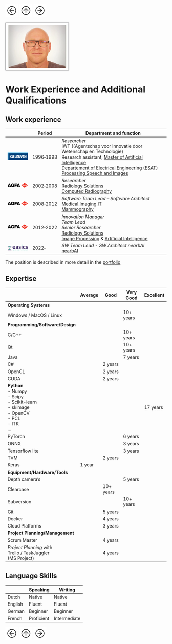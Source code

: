 <a href="Education.html"><img src="images/prev.png" width="40" height="40"></a>
<a href="index.html"><img src="images/back.png" width="40" height="40"></a>
<a href="Extra.html"><img src="images/next.png" width="40" height="40"></a>

<a href="https://gearlux.github.io/"><img src="images/Profile.png" width="200" height="150"></a>

# Work Experience and Additional Qualifications

## Work experience
	
|   | Period | Department and function |
| --- | --- | --- |
|[<img src="images/kuleuven2.png"  width="100">](https://www.kuleuven.be/kuleuven/) | 1996&#x2011;1998 | *Researcher* <br> IWT ((Agentschap voor Innovatie door Wetenschap en Technologie) <br> Research assistant, [Master of Artificial Intelligence](https://onderwijsaanbod.kuleuven.be/opleidingen/e/SC_51016880.htm) <br> [Departement of Electrical Engineering (ESAT)](https://www.esat.kuleuven.be/) <br> [Processing Speech and Images](https://www.esat.kuleuven.be/psi) |
|[<img src="images/agfa.png"  width="100">](https://www.agfa.com/corporate/) | 	2002&#x2011;2008	| *Researcher* <br> [Radiology Solutions](https://medimg.agfa.com/main/) <br> [Computed Radiography](https://medimg.agfa.com/main/computed-radiography/) |
|[<img src="images/agfa.png"  width="100">](https://www.agfa.com/corporate/) |	2008&#x2011;2012 | *Software Team Lead – Software Architect* <br> [Medical Imaging IT](https://global.agfahealthcare.com/) <br> [Mammography](https://global.agfahealthcare.com/breast-imaging/) |
|[<img src="images/agfa.png"  width="100">](https://www.agfa.com/corporate/) | 	2012&#x2011;2022	|  *Innovation Manager* <br> *Team Lead* <br> *Senior Researcher* <br> [Radiology Solutions](https://medimg.agfa.com/main/) <br> [Image Processing](https://medimg.agfa.com/main/musica/) & [Artificial Intelligence](https://medimg.agfa.com/main/smartxr/) |
|[<img src="images/easics.png"  width="100">](https://www.easics.be/) | 2022&#x2011;	| *SW Team Lead - SW Architect nearbAI* <br> [nearbAI](https://www.easics.com/nearbai/) |

The position is described in more detail in the [portfolio](Portfolio.md)

## Expertise

| |Average	| Good	| Very Good	| Excellent |
| --- | --- | --- | --- | --- |
| **Operating Systems** | | | | |				
| Windows / MacOS / Linux| | | 10+ years | |
| **Programming/Software/Design** | | | | |	
| C/C++ | | | 10+ years	| |
| Qt | | | 10+ years	| |
| Java | | | 7 years | |
| C# | | 2 years | | |
| OpenCL| | 2 years | | |
| CUDA | | 2 years | | |
| **Python** <br> - Numpy <br> - Scipy <br> - Scikit-learn <br> - skimage <br> - OpenCV <br> - PCL <br> - ITK <br> ...| | | | 17 years |
| PyTorch | | | 6 years | |
| ONNX | | | 3 years | |
| Tensorflow lite | | | 3 years | |
| TVM | | 2 years | | |
| Keras	| 1 year | | | |
| **Equipment/Hardware/Tools** | | | | |	
| Depth camera’s | | | 5 years	| |
| Clearcase | | 10+ years | | | 
| Subversion | | | 10+ years | |
| Git | | 5 years | | |
| Docker | | 4 years | | | 
| Cloud Platforms | | 3 years | | |
| **Project Planning/Management** | | | | |	
| Scrum Master | | 4 years | | |
| *Project Planning* with <br> Trello / TaskJuggler <br> (MS Project) | | 4 years | | |

## Language Skills

| | Speaking | Writing |
| --- | --- | --- |
| Dutch | Native | Native |
| English | Fluent | Fluent |
| German | Beginner |Beginner |
| French | Proficient | Intermediate |

<a href="Education.html"><img src="images/prev.png" width="40" height="40"></a>
<a href="index.html"><img src="images/back.png" width="40" height="40"></a>
<a href="Extra.html"><img src="images/next.png" width="40" height="40"></a>
